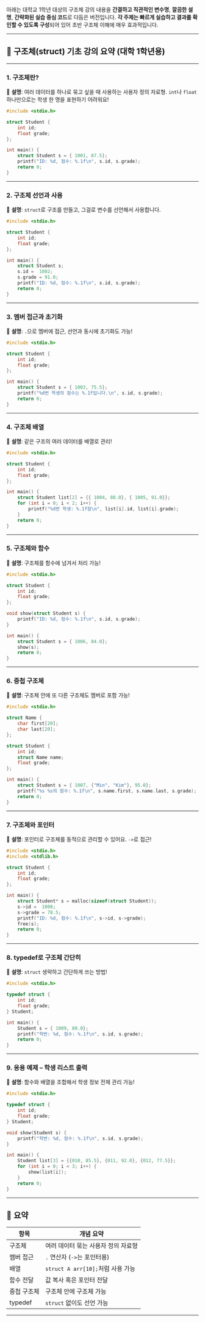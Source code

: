 아래는 대학교 1학년 대상의 구조체 강의 내용을 **간결하고 직관적인 변수명**, **깔끔한 설명**, **간략화된 실습 중심 코드**로 다듬은 버전입니다. **각 주제는 빠르게 실습하고 결과를 확인할 수 있도록 구성**되어 있어 초반 구조체 이해에 매우 효과적입니다.

---

## 🌟 구조체(struct) 기초 강의 요약 (대학 1학년용)

---

### 1. 구조체란?

📌 **설명**:
여러 데이터를 하나로 묶고 싶을 때 사용하는 사용자 정의 자료형.
`int`나 `float` 하나만으로는 학생 한 명을 표현하기 어려워요!

```c
#include <stdio.h>

struct Student {
    int id;
    float grade;
};

int main() {
    struct Student s = { 1001, 87.5};
    printf("ID: %d, 점수: %.1f\n", s.id, s.grade);
    return 0;
}
```

---

### 2. 구조체 선언과 사용

📌 **설명**:
`struct`로 구조를 만들고, 그걸로 변수를 선언해서 사용합니다.

```c
#include <stdio.h>

struct Student {
    int id;
    float grade;
};

int main() {
    struct Student s;
    s.id =  1002;
    s.grade = 91.0;
    printf("ID: %d, 점수: %.1f\n", s.id, s.grade);
    return 0;
}
```

---

### 3. 멤버 접근과 초기화

📌 **설명**:
`.`으로 멤버에 접근, 선언과 동시에 초기화도 가능!

```c
#include <stdio.h>

struct Student {
    int id;
    float grade;
};

int main() {
    struct Student s = { 1003, 75.5};
    printf("%d번 학생의 점수는 %.1f입니다.\n", s.id, s.grade);
    return 0;
}
```

---

### 4. 구조체 배열

📌 **설명**:
같은 구조의 여러 데이터를 배열로 관리!

```c
#include <stdio.h>

struct Student {
    int id;
    float grade;
};

int main() {
    struct Student list[2] = {{ 1004, 88.0}, { 1005, 91.0}};
    for (int i = 0; i < 2; i++) {
        printf("%d번 학생: %.1f점\n", list[i].id, list[i].grade);
    }
    return 0;
}
```

---

### 5. 구조체와 함수

📌 **설명**:
구조체를 함수에 넘겨서 처리 가능!

```c
#include <stdio.h>

struct Student {
    int id;
    float grade;
};

void show(struct Student s) {
    printf("ID: %d, 점수: %.1f\n", s.id, s.grade);
}

int main() {
    struct Student s = { 1006, 84.0};
    show(s);
    return 0;
}
```

---

### 6. 중첩 구조체

📌 **설명**:
구조체 안에 또 다른 구조체도 멤버로 포함 가능!

```c
#include <stdio.h>

struct Name {
    char first[20];
    char last[20];
};

struct Student {
    int id;
    struct Name name;
    float grade;
};

int main() {
    struct Student s = { 1007, {"Min", "Kim"}, 95.0};
    printf("%s %s의 점수: %.1f\n", s.name.first, s.name.last, s.grade);
    return 0;
}
```

---

### 7. 구조체와 포인터

📌 **설명**:
포인터로 구조체를 동적으로 관리할 수 있어요. `->`로 접근!

```c
#include <stdio.h>
#include <stdlib.h>

struct Student {
    int id;
    float grade;
};

int main() {
    struct Student* s = malloc(sizeof(struct Student));
    s->id =  1008;
    s->grade = 78.5;
    printf("ID: %d, 점수: %.1f\n", s->id, s->grade);
    free(s);
    return 0;
}
```

---

### 8. typedef로 구조체 간단히

📌 **설명**:
`struct` 생략하고 간단하게 쓰는 방법!

```c
#include <stdio.h>

typedef struct {
    int id;
    float grade;
} Student;

int main() {
    Student s = { 1009, 89.0};
    printf("학번: %d, 점수: %.1f\n", s.id, s.grade);
    return 0;
}
```

---

### 9. 응용 예제 – 학생 리스트 출력

📌 **설명**:
함수와 배열을 조합해서 학생 정보 전체 관리 가능!

```c
#include <stdio.h>

typedef struct {
    int id;
    float grade;
} Student;

void show(Student s) {
    printf("학번: %d, 점수: %.1f\n", s.id, s.grade);
}

int main() {
    Student list[3] = {{010, 85.5}, {011, 92.0}, {012, 77.5}};
    for (int i = 0; i < 3; i++) {
        show(list[i]);
    }
    return 0;
}
```

---

## 📌 요약

| 항목      | 개념 요약                       |
| ------- | --------------------------- |
| 구조체     | 여러 데이터 묶는 사용자 정의 자료형        |
| 멤버 접근   | `.` 연산자 (`->`는 포인터용)        |
| 배열      | `struct A arr[10];`처럼 사용 가능 |
| 함수 전달   | 값 복사 혹은 포인터 전달              |
| 중첩 구조체  | 구조체 안에 구조체 가능               |
| typedef | `struct` 없이도 선언 가능          |

---
